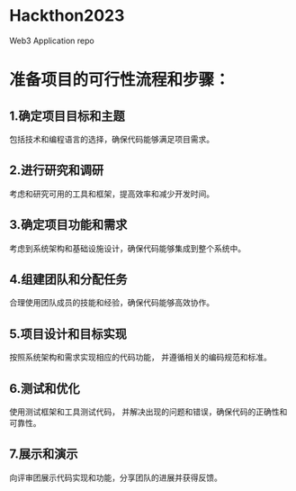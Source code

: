 # Hackthon2023
Web3 Application repo

# 准备项目的可行性流程和步骤：

## 1.确定项目目标和主题
包括技术和编程语言的选择，确保代码能够满足项目需求。

## 2.进行研究和调研
考虑和研究可用的工具和框架，提高效率和减少开发时间。

## 3.确定项目功能和需求
考虑到系统架构和基础设施设计，确保代码能够集成到整个系统中。

## 4.组建团队和分配任务
合理使用团队成员的技能和经验，确保代码能够高效协作。

## 5.项目设计和目标实现
按照系统架构和需求实现相应的代码功能，
并遵循相关的编码规范和标准。

## 6.测试和优化
使用测试框架和工具测试代码，
并解决出现的问题和错误，确保代码的正确性和可靠性。

## 7.展示和演示
向评审团展示代码实现和功能，分享团队的进展并获得反馈。
